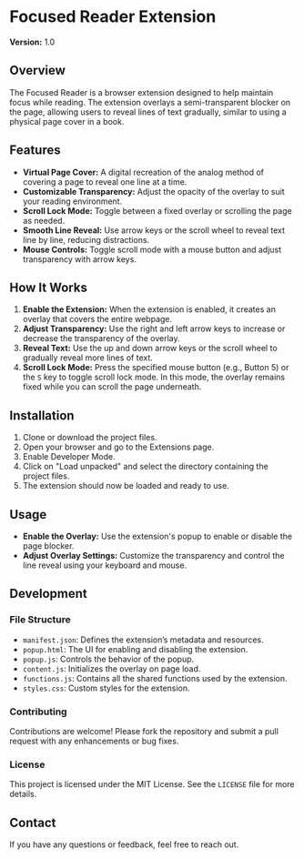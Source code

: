 # Focused Reader Extension

**Version:** 1.0

## Overview

The Focused Reader is a browser extension designed to help maintain focus while reading. The extension overlays a semi-transparent blocker on the page, allowing users to reveal lines of text gradually, similar to using a physical page cover in a book.

## Features

- **Virtual Page Cover:** A digital recreation of the analog method of covering a page to reveal one line at a time.
- **Customizable Transparency:** Adjust the opacity of the overlay to suit your reading environment.
- **Scroll Lock Mode:** Toggle between a fixed overlay or scrolling the page as needed.
- **Smooth Line Reveal:** Use arrow keys or the scroll wheel to reveal text line by line, reducing distractions.
- **Mouse Controls:** Toggle scroll mode with a mouse button and adjust transparency with arrow keys.

## How It Works

1. **Enable the Extension:** When the extension is enabled, it creates an overlay that covers the entire webpage.
2. **Adjust Transparency:** Use the right and left arrow keys to increase or decrease the transparency of the overlay.
3. **Reveal Text:** Use the up and down arrow keys or the scroll wheel to gradually reveal more lines of text.
4. **Scroll Lock Mode:** Press the specified mouse button (e.g., Button 5) or the `S` key to toggle scroll lock mode. In this mode, the overlay remains fixed while you can scroll the page underneath.

## Installation

1. Clone or download the project files.
2. Open your browser and go to the Extensions page.
3. Enable Developer Mode.
4. Click on "Load unpacked" and select the directory containing the project files.
5. The extension should now be loaded and ready to use.

## Usage

- **Enable the Overlay:** Use the extension's popup to enable or disable the page blocker.
- **Adjust Overlay Settings:** Customize the transparency and control the line reveal using your keyboard and mouse.

## Development

### File Structure

- `manifest.json`: Defines the extension’s metadata and resources.
- `popup.html`: The UI for enabling and disabling the extension.
- `popup.js`: Controls the behavior of the popup.
- `content.js`: Initializes the overlay on page load.
- `functions.js`: Contains all the shared functions used by the extension.
- `styles.css`: Custom styles for the extension.

### Contributing

Contributions are welcome! Please fork the repository and submit a pull request with any enhancements or bug fixes.

### License

This project is licensed under the MIT License. See the `LICENSE` file for more details.

## Contact

If you have any questions or feedback, feel free to reach out.